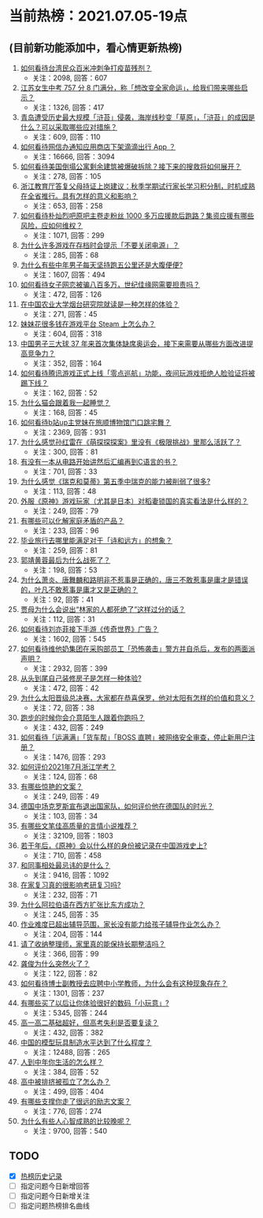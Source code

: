 # 当前热榜：2021.07.05-19点
## (目前新功能添加中，看心情更新热榜)
1. [如何看待台湾民众百米冲刺争打疫苗残剂？](https://www.zhihu.com/question/469960214)
    * 关注：2098, 回答：607
2. [江苏女生中考 757 分 8 门满分，称「想改变全家命运」，给我们带来哪些启示？](https://www.zhihu.com/question/470149393)
    * 关注：1326, 回答：417
3. [青岛遭受历史最大规模「浒苔」侵袭，海岸线秒变「草原」，「浒苔」的成因是什么？可以采取哪些应对措施？](https://www.zhihu.com/question/468731794)
    * 关注：609, 回答：110
4. [如何看待网信办通知应用商店下架滴滴出行 App ？](https://www.zhihu.com/question/470015739)
    * 关注：16666, 回答：3094
5. [如何看待美国倒塌公寓剩余建筑被爆破拆除？接下来的搜救将如何展开？](https://www.zhihu.com/question/470179252)
    * 关注：278, 回答：105
6. [浙江教育厅答复父母持证上岗建议：秋季学期试行家长学习积分制，时机成熟在全省推行。具有怎样的意义和影响？](https://www.zhihu.com/question/470144683)
    * 关注：653, 回答：258
7. [如何看待朴灿烈吧原吧主卷走粉丝 1000 多万应援款后跑路？集资应援有哪些风险，应如何维权？](https://www.zhihu.com/question/469617778)
    * 关注：1071, 回答：299
8. [为什么许多游戏在存档时会提示「不要关闭电源」？](https://www.zhihu.com/question/469514688)
    * 关注：285, 回答：68
9. [为什么有些中年男子每天坚持跑五公里还是大腹便便?](https://www.zhihu.com/question/457131875)
    * 关注：1607, 回答：494
10. [如何看待女子网恋被骗八百多万，世纪佳缘网需要担责吗？](https://www.zhihu.com/question/470130941)
    * 关注：472, 回答：126
11. [在中国农业大学烟台研究院就读是一种怎样的体验？](https://www.zhihu.com/question/395900199)
    * 关注：271, 回答：45
12. [妹妹花很多钱在游戏平台 Steam 上怎么办？](https://www.zhihu.com/question/467965628)
    * 关注：604, 回答：318
13. [中国男子三大球 37 年来首次集体缺席奥运会，接下来需要从哪些方面改进提高竞争力？](https://www.zhihu.com/question/469581004)
    * 关注：352, 回答：164
14. [如何看待腾讯游戏正式上线「零点巡航」功能，夜间玩游戏拒绝人脸验证将被踢下线？](https://www.zhihu.com/question/470166057)
    * 关注：162, 回答：52
15. [为什么猫会跟着我一起睡觉？](https://www.zhihu.com/question/460735158)
    * 关注：168, 回答：45
16. [如何看待b站up主党妹在旅顺博物馆门口跳宅舞？](https://www.zhihu.com/question/469738970)
    * 关注：2369, 回答：931
17. [为什么感觉孙红雷在《萌探探探案》里没有《极限挑战》里那么活跃了？](https://www.zhihu.com/question/467421033)
    * 关注：300, 回答：81
18. [有没有一本从电路开始讲然后汇编再到C语言的书？](https://www.zhihu.com/question/469693594)
    * 关注：701, 回答：33
19. [为什么感觉《瑞克和莫蒂》第五季中瑞克的能力被削弱了很多?](https://www.zhihu.com/question/466419064)
    * 关注：113, 回答：48
20. [外服《原神》游戏玩家（尤其是日本）对稻妻锁国的真实看法是什么样的？](https://www.zhihu.com/question/469647926)
    * 关注：249, 回答：79
21. [有哪些可以化解家庭矛盾的产品？](https://www.zhihu.com/question/463153615)
    * 关注：233, 回答：96
22. [毕业旅行去哪里能满足对于「诗和远方」的想象？](https://www.zhihu.com/question/461563310)
    * 关注：259, 回答：81
23. [郭靖黄蓉最后为什么战死了？](https://www.zhihu.com/question/468610755)
    * 关注：198, 回答：53
24. [为什么萧炎、唐舞麟和路明非不惹事是正确的，唐三不敢惹事是庸才是错误的，叶凡不敢惹事是庸才又是正确的？](https://www.zhihu.com/question/469255466)
    * 关注：92, 回答：41
25. [贾母为什么会说出“林家的人都死绝了”这样过分的话？](https://www.zhihu.com/question/468517059)
    * 关注：112, 回答：31
26. [如何看待刘亦菲接下手游《传奇世界》广告？](https://www.zhihu.com/question/469422532)
    * 关注：1602, 回答：545
27. [如何看待维他奶集团在采购部员工「恐怖袭击」警方并自杀后，发布的两面派声明？](https://www.zhihu.com/question/469732478)
    * 关注：2932, 回答：399
28. [从头到尾自己装修房子是怎样一种体验?](https://www.zhihu.com/question/31038596)
    * 关注：472, 回答：42
29. [为什么太阳晋级总决赛，大家都在恭喜保罗，他对太阳有怎样的价值和意义？](https://www.zhihu.com/question/469265691)
    * 关注：72, 回答：38
30. [跑步的时候你会介意陌生人跟着你跑吗？](https://www.zhihu.com/question/466187680)
    * 关注：432, 回答：249
31. [如何看待「运满满」「货车帮」「BOSS 直聘」被网络安全审查，停止新用户注册？](https://www.zhihu.com/question/470104949)
    * 关注：1476, 回答：293
32. [如何评价2021年7月浙江学考？](https://www.zhihu.com/question/438511758)
    * 关注：124, 回答：68
33. [有哪些惊艳的文案？](https://www.zhihu.com/question/459587637)
    * 关注：249, 回答：49
34. [德国中场克罗斯宣布退出国家队，如何评价他在德国队的时光？](https://www.zhihu.com/question/469599762)
    * 关注：103, 回答：34
35. [有哪些文笔佳高质量的言情小说推荐？](https://www.zhihu.com/question/35334758)
    * 关注：32109, 回答：1803
36. [若干年后，《原神》会以什么样的身份被记录在中国游戏史上?](https://www.zhihu.com/question/469448582)
    * 关注：710, 回答：458
37. [和同事相处最忌讳的是什么？](https://www.zhihu.com/question/294492493)
    * 关注：9416, 回答：1092
38. [在家复习真的很影响考研复习吗?](https://www.zhihu.com/question/465680815)
    * 关注：232, 回答：71
39. [为什么阿拉伯语在西方扩张比东方成功？](https://www.zhihu.com/question/464466767)
    * 关注：245, 回答：35
40. [作业难度已超出辅导范围，家长没有能力给孩子辅导作业怎么办？](https://www.zhihu.com/question/466459381)
    * 关注：204, 回答：144
41. [请了收纳整理师，家里真的能保持长期整洁吗？](https://www.zhihu.com/question/446527016)
    * 关注：366, 回答：99
42. [龚俊为什么突然火了？](https://www.zhihu.com/question/469659869)
    * 关注：122, 回答：82
43. [如何看待博士副教授去应聘中小学教师，为什么会有这种现象存在？](https://www.zhihu.com/question/469006927)
    * 关注：1301, 回答：237
44. [有哪些买了以后让你体验很好的数码「小玩意」?](https://www.zhihu.com/question/373192788)
    * 关注：5345, 回答：244
45. [高一高二基础超好，但高考失利是否要复读？](https://www.zhihu.com/question/467953916)
    * 关注：432, 回答：382
46. [中国的模型玩具制造水平达到了什么程度？](https://www.zhihu.com/question/40669780)
    * 关注：12488, 回答：265
47. [人到中年你生活的怎么样？](https://www.zhihu.com/question/469317566)
    * 关注：384, 回答：52
48. [高中被排挤被孤立了怎么办？](https://www.zhihu.com/question/466031743)
    * 关注：499, 回答：404
49. [有哪些支撑你走了很远的励志文案？](https://www.zhihu.com/question/460253646)
    * 关注：776, 回答：274
50. [为什么有些人心智成熟的比较晚呢？](https://www.zhihu.com/question/283077831)
    * 关注：9700, 回答：540
## TODO
* [x] [热榜历史记录](hot_history/AllHot.md)
* [ ] 指定问题今日新增回答
* [ ] 指定问题今日新增关注
* [ ] 指定问题热榜排名曲线
